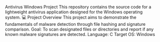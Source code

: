 Antivirus Windows Project
​This repository contains the source code for a lightweight antivirus application designed for the Windows operating system.
​💻 Project Overview
​This project aims to demonstrate the fundamentals of malware detection through file hashing and signature comparison.
​Goal: To scan designated files or directories and report if any known malware signatures are detected.
​Language: C
​Target OS: Windows
